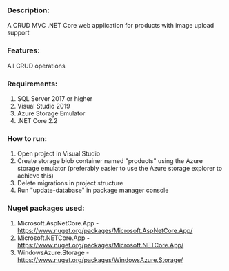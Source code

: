### Description:
A CRUD MVC .NET Core web application for products with image upload support

### Features:
All CRUD operations

### Requirements:

 1. SQL Server 2017 or higher
 2. Visual Studio 2019
 3. Azure Storage Emulator
 4. .NET Core 2.2

### How to run:

 1. Open project in Visual Studio
 2. Create storage blob container named "products" using the Azure
    storage emulator (preferably easier to use the Azure storage
    explorer to achieve this)
 3. Delete migrations in project structure
 4. Run "update-database" in package manager console

### Nuget packages used:

 1. Microsoft.AspNetCore.App - https://www.nuget.org/packages/Microsoft.AspNetCore.App/
 2. Microsoft.NETCore.App - https://www.nuget.org/packages/Microsoft.NETCore.App/
 3. WindowsAzure.Storage - https://www.nuget.org/packages/WindowsAzure.Storage/
